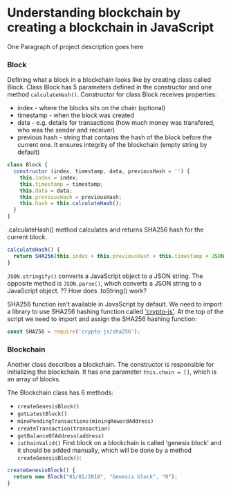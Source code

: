 # Understanding blockchain by creating a blockchain in JavaScript

One Paragraph of project description goes here

### Block

Defining what a block in a blockchain looks like by creating class called Block.
Class Block has 5 parameters defined in the constructor and one method `calculateHash()`.
Constructor for class Block receives properties:
- index - where the blocks sits on the chain (optional)
- timestamp - when the block was created
- data - e.g. details for transactions (how much money was transfered, who was the sender and receiver)
- previous hash - string that contains the hash of the block before the current one. It ensures integrity of the blockchain (empty string by default)
```javascript
class Block {
  constructor (index, timestamp, data, previousHash = '') {
    this.index = index;
    this.timestamp = timestamp;
    this.data = data;
    this.previousHash = previousHash;
    this.hash = this.calculateHash();
  }
}
```
.calculateHash() method calculates and returns SHA256 hash for the current block.
```javascript
calculateHash() {
  return SHA256(this.index + this.previousHash + this.timestamp + JSON.stringify(this.data) + this.nonce).toString();
}
```
`JSON.stringify()` converts a JavaScript object to a JSON string. The opposite method is `JSON.parse()`, which converts a JSON string to a JavaScript object.
?? How does .toString() work?

SHA256 function isn't available in JavaScript by default.
We need to import a library to use SHA256 hashing function called ['crypto-js'](https://www.npmjs.com/package/crypto-js).
At the top of the script we need to import and assign the SHA256 hashing function:
```javascript
const SHA256 = require('crypto-js/sha256');

```

### Blockchain

Another class describes a blockchain.
The constructor is responsible for initializing the blockchain.
It has one parameter `this.chain = []`, which is an array of blocks. 

The Blockchain class has 6 methods:
- `createGenesisBlock()`
- `getLatestBlock()`
- `minePendingTransactions(miningRewardAddress)`
- `createTransaction(transaction)`
- `getBalanceOfAddress(address)`
- `isChainValid()`
First block on a blockchain is called 'genesis block' and it should be added manually, which will be done by a method `createGenesisBlock()`:
```javascript
createGenesisBlock() {
  return new Block("01/01/2018", "Genesis block", "0");
}